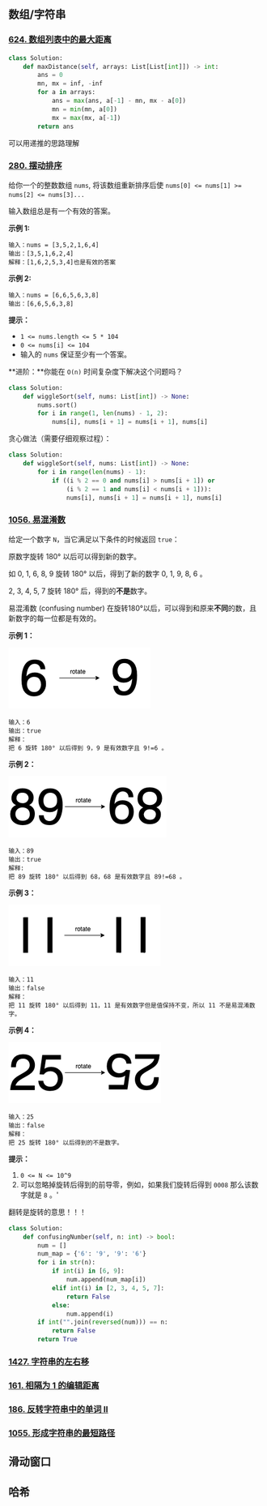 ## 数组/字符串

### [624. 数组列表中的最大距离](https://leetcode.cn/problems/maximum-distance-in-arrays/)

```python
class Solution:
    def maxDistance(self, arrays: List[List[int]]) -> int:
        ans = 0
        mn, mx = inf, -inf
        for a in arrays:
            ans = max(ans, a[-1] - mn, mx - a[0])
            mn = min(mn, a[0])
            mx = max(mx, a[-1])
        return ans
```

可以用递推的思路理解

### [280. 摆动排序](https://leetcode.cn/problems/wiggle-sort/)

给你一个的整数数组 `nums`, 将该数组重新排序后使 `nums[0] <= nums[1] >= nums[2] <= nums[3]...` 

输入数组总是有一个有效的答案。

**示例 1:**

```
输入：nums = [3,5,2,1,6,4]
输出：[3,5,1,6,2,4]
解释：[1,6,2,5,3,4]也是有效的答案
```

**示例 2:**

```
输入：nums = [6,6,5,6,3,8]
输出：[6,6,5,6,3,8]
```

**提示：**

- `1 <= nums.length <= 5 * 104`
- `0 <= nums[i] <= 104`
- 输入的 `nums` 保证至少有一个答案。

 

**进阶：**你能在 `O(n)` 时间复杂度下解决这个问题吗？

```python
class Solution:
    def wiggleSort(self, nums: List[int]) -> None:
        nums.sort()
        for i in range(1, len(nums) - 1, 2):
            nums[i], nums[i + 1] = nums[i + 1], nums[i]
```

贪心做法（需要仔细观察过程）：

```python
class Solution:
    def wiggleSort(self, nums: List[int]) -> None:
        for i in range(len(nums) - 1):
            if ((i % 2 == 0 and nums[i] > nums[i + 1]) or 
                (i % 2 == 1 and nums[i] < nums[i + 1])):
                nums[i], nums[i + 1] = nums[i + 1], nums[i]

```



### [1056. 易混淆数](https://leetcode.cn/problems/confusing-number/)

给定一个数字 `N`，当它满足以下条件的时候返回 `true`：

原数字旋转 180° 以后可以得到新的数字。

如 0, 1, 6, 8, 9 旋转 180° 以后，得到了新的数字 0, 1, 9, 8, 6 。

2, 3, 4, 5, 7 旋转 180° 后，得到的**不是**数字。

易混淆数 (confusing number) 在旋转180°以后，可以得到和原来**不同**的数，且新数字的每一位都是有效的。

 

**示例 1：**

![img](./assets/1268_1.png)

```
输入：6
输出：true
解释： 
把 6 旋转 180° 以后得到 9，9 是有效数字且 9!=6 。
```

**示例 2：**

![img](./assets/1268_2.png)

```
输入：89
输出：true
解释: 
把 89 旋转 180° 以后得到 68，68 是有效数字且 89!=68 。
```

**示例 3：**

![img](./assets/1268_3.png)

```
输入：11
输出：false
解释：
把 11 旋转 180° 以后得到 11，11 是有效数字但是值保持不变，所以 11 不是易混淆数字。 
```

**示例 4：**

![img](./assets/1268_4.png)

```
输入：25
输出：false
解释：
把 25 旋转 180° 以后得到的不是数字。
```

**提示：**

1. `0 <= N <= 10^9`
2. 可以忽略掉旋转后得到的前导零，例如，如果我们旋转后得到 `0008` 那么该数字就是 `8` 。'

翻转是旋转的意思！！！

```python
class Solution:
    def confusingNumber(self, n: int) -> bool:
        num = []
        num_map = {'6': '9', '9': '6'}
        for i in str(n):
            if int(i) in [6, 9]:
                num.append(num_map[i])
            elif int(i) in [2, 3, 4, 5, 7]:
                return False
            else:
                num.append(i)
        if int("".join(reversed(num))) == n:
            return False
        return True
```

### [1427. 字符串的左右移](https://leetcode.cn/problems/perform-string-shifts/)

### [161. 相隔为 1 的编辑距离](https://leetcode.cn/problems/one-edit-distance/)

### [186. 反转字符串中的单词 II](https://leetcode.cn/problems/reverse-words-in-a-string-ii/)

### [1055. 形成字符串的最短路径](https://leetcode.cn/problems/shortest-way-to-form-string/)

## 滑动窗口

##  哈希

